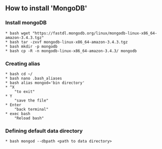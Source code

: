 ## How to install 'MongoDB'

### Install mongoDB
    * bash wget "https://fastdl.mongodb.org/linux/mongodb-linux-x86_64-amazon-3.4.3.tgz"
    * bash tar -zxvf mongodb-linux-x86_64-amazon-3.4.3.tgz
    * bash mkdir -p mongodb
    * bash cp -R -n mongodb-linux-x86_64-amazon-3.4.3/ mongodb

### Creating alias
    * bash cd ~/
    * bash nano .bash_aliases
    * bash alias mongod='bin directory'
    * ^X 
        "to exit"
    * Y 
        "save the file"
    * Enter
        "back terminal"
    * exec bash
        "Reload bash"

### Defining default data directory    
    * bash mongod --dbpath <path to data directory>
    